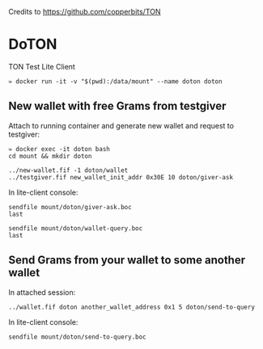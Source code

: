Credits to https://github.com/copperbits/TON

# DoTON

TON Test Lite Client
```
➭ docker run -it -v "$(pwd):/data/mount" --name doton doton
```

## New wallet with free Grams from testgiver
Attach to running container and generate new wallet and request to testgiver:
```
➭ docker exec -it doton bash
cd mount && mkdir doton

../new-wallet.fif -1 doton/wallet
../testgiver.fif new_wallet_init_addr 0x30E 10 doton/giver-ask
```

In lite-client console:
```
sendfile mount/doton/giver-ask.boc
last

sendfile mount/doton/wallet-query.boc
last
```

## Send Grams from your wallet to some another wallet
In attached session:
```
../wallet.fif doton another_wallet_address 0x1 5 doton/send-to-query
```

In lite-client console:
```
sendfile mount/doton/send-to-query.boc
```
